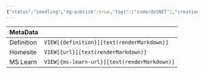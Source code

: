 ```yaml
---
{"status":"seedling","dg-publish":true,"tags":["code/dotNET"],"creation_date":"2024-05-06 17:38","definition":"undefined","ms-learn-url":"undefined","url":"undefined","aliases":null,"permalink":"/code/string-syntax-attribute/","dgPassFrontmatter":true}
---
```



| MetaData   |                                              |
| ---------- | -------------------------------------------- |
| Definition | `VIEW[{definition}][text(renderMarkdown)]`   |
| Homesite   | `VIEW[{url}][text(renderMarkdown)]`          |
| MS Learn   | `VIEW[{ms-learn-url}][text(renderMarkdown)]` |
